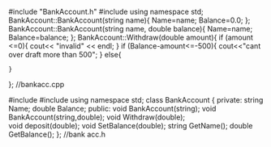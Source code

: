 #include "BankAccount.h"
#include <iostream>
using namespace std;
BankAccount::BankAccount(string name){
    Name=name;
    Balance=0.0;
};
BankAccount::BankAccount(string name, double balance){
    Name=name;
    Balance=balance;
};
BankAccount::Withdraw(double amount){
    if (amount <=0){
        cout<< "invalid" << endl;
    }
    if (Balance-amount<=-500){
        cout<<"cant over draft more than 500";
    }
    else{
        
    }
    
};
//bankacc.cpp  

#include <iostream>
#include <string>
using namespace std;
class BankAccount {
    private:
    string Name;
    double Balance;
    public:
    void BankAccount(string);
    void BankAccount(string,double);
    void Withdraw(double);  
    void deposit(double);
    void SetBalance(double);
    string GetName();
    double GetBalance(); 
};
//bank acc.h
